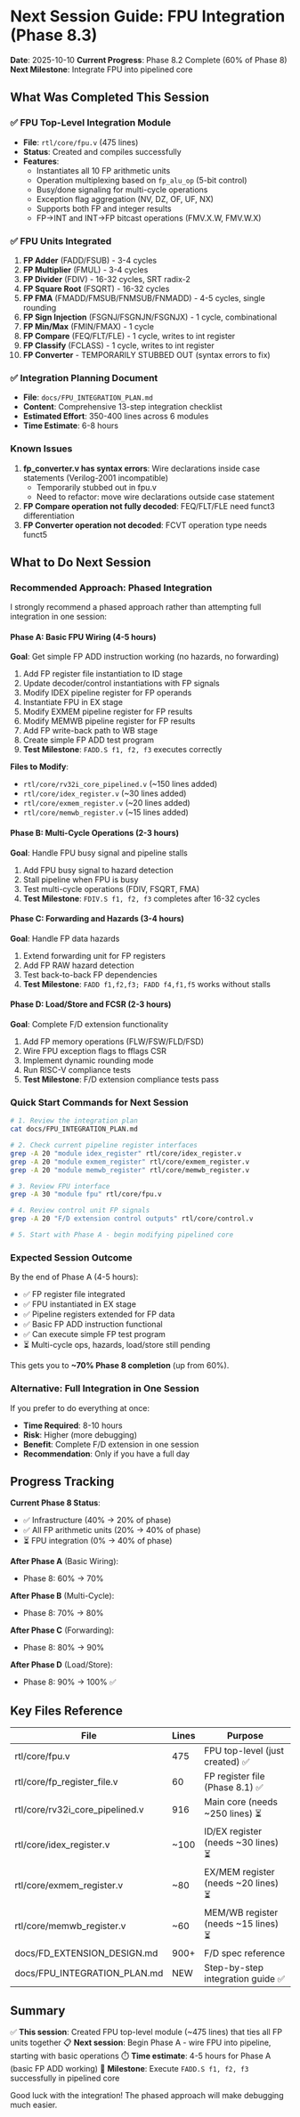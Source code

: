 # Next Session Guide: FPU Integration (Phase 8.3)

**Date**: 2025-10-10
**Current Progress**: Phase 8.2 Complete (60% of Phase 8)
**Next Milestone**: Integrate FPU into pipelined core

## What Was Completed This Session

### ✅ FPU Top-Level Integration Module
- **File**: `rtl/core/fpu.v` (475 lines)
- **Status**: Created and compiles successfully
- **Features**:
  - Instantiates all 10 FP arithmetic units
  - Operation multiplexing based on `fp_alu_op` (5-bit control)
  - Busy/done signaling for multi-cycle operations
  - Exception flag aggregation (NV, DZ, OF, UF, NX)
  - Supports both FP and integer results
  - FP→INT and INT→FP bitcast operations (FMV.X.W, FMV.W.X)

### ✅ FPU Units Integrated
1. **FP Adder** (FADD/FSUB) - 3-4 cycles
2. **FP Multiplier** (FMUL) - 3-4 cycles
3. **FP Divider** (FDIV) - 16-32 cycles, SRT radix-2
4. **FP Square Root** (FSQRT) - 16-32 cycles
5. **FP FMA** (FMADD/FMSUB/FNMSUB/FNMADD) - 4-5 cycles, single rounding
6. **FP Sign Injection** (FSGNJ/FSGNJN/FSGNJX) - 1 cycle, combinational
7. **FP Min/Max** (FMIN/FMAX) - 1 cycle
8. **FP Compare** (FEQ/FLT/FLE) - 1 cycle, writes to int register
9. **FP Classify** (FCLASS) - 1 cycle, writes to int register
10. **FP Converter** - TEMPORARILY STUBBED OUT (syntax errors to fix)

### ✅ Integration Planning Document
- **File**: `docs/FPU_INTEGRATION_PLAN.md`
- **Content**: Comprehensive 13-step integration checklist
- **Estimated Effort**: 350-400 lines across 6 modules
- **Time Estimate**: 6-8 hours

### Known Issues
1. **fp_converter.v has syntax errors**: Wire declarations inside case statements (Verilog-2001 incompatible)
   - Temporarily stubbed out in fpu.v
   - Need to refactor: move wire declarations outside case statement
2. **FP Compare operation not fully decoded**: FEQ/FLT/FLE need funct3 differentiation
3. **FP Converter operation not decoded**: FCVT operation type needs funct5

## What to Do Next Session

### Recommended Approach: **Phased Integration**

I strongly recommend a phased approach rather than attempting full integration in one session:

#### **Phase A: Basic FPU Wiring (4-5 hours)**
**Goal**: Get simple FP ADD instruction working (no hazards, no forwarding)

1. Add FP register file instantiation to ID stage
2. Update decoder/control instantiations with FP signals
3. Modify IDEX pipeline register for FP operands
4. Instantiate FPU in EX stage
5. Modify EXMEM pipeline register for FP results
6. Modify MEMWB pipeline register for FP results
7. Add FP write-back path to WB stage
8. Create simple FP ADD test program
9. **Test Milestone**: `FADD.S f1, f2, f3` executes correctly

**Files to Modify**:
- `rtl/core/rv32i_core_pipelined.v` (~150 lines added)
- `rtl/core/idex_register.v` (~30 lines added)
- `rtl/core/exmem_register.v` (~20 lines added)
- `rtl/core/memwb_register.v` (~15 lines added)

#### **Phase B: Multi-Cycle Operations (2-3 hours)**
**Goal**: Handle FPU busy signal and pipeline stalls

1. Add FPU busy signal to hazard detection
2. Stall pipeline when FPU is busy
3. Test multi-cycle operations (FDIV, FSQRT, FMA)
4. **Test Milestone**: `FDIV.S f1, f2, f3` completes after 16-32 cycles

#### **Phase C: Forwarding and Hazards (3-4 hours)**
**Goal**: Handle FP data hazards

1. Extend forwarding unit for FP registers
2. Add FP RAW hazard detection
3. Test back-to-back FP dependencies
4. **Test Milestone**: `FADD f1,f2,f3; FADD f4,f1,f5` works without stalls

#### **Phase D: Load/Store and FCSR (2-3 hours)**
**Goal**: Complete F/D extension functionality

1. Add FP memory operations (FLW/FSW/FLD/FSD)
2. Wire FPU exception flags to fflags CSR
3. Implement dynamic rounding mode
4. Run RISC-V compliance tests
5. **Test Milestone**: F/D extension compliance tests pass

### Quick Start Commands for Next Session

```bash
# 1. Review the integration plan
cat docs/FPU_INTEGRATION_PLAN.md

# 2. Check current pipeline register interfaces
grep -A 20 "module idex_register" rtl/core/idex_register.v
grep -A 20 "module exmem_register" rtl/core/exmem_register.v
grep -A 20 "module memwb_register" rtl/core/memwb_register.v

# 3. Review FPU interface
grep -A 30 "module fpu" rtl/core/fpu.v

# 4. Review control unit FP signals
grep -A 20 "F/D extension control outputs" rtl/core/control.v

# 5. Start with Phase A - begin modifying pipelined core
```

### Expected Session Outcome

By the end of Phase A (4-5 hours):
- ✅ FP register file integrated
- ✅ FPU instantiated in EX stage
- ✅ Pipeline registers extended for FP data
- ✅ Basic FP ADD instruction functional
- ✅ Can execute simple FP test program
- ⏳ Multi-cycle ops, hazards, load/store still pending

This gets you to **~70% Phase 8 completion** (up from 60%).

### Alternative: Full Integration in One Session

If you prefer to do everything at once:
- **Time Required**: 8-10 hours
- **Risk**: Higher (more debugging)
- **Benefit**: Complete F/D extension in one session
- **Recommendation**: Only if you have a full day

## Progress Tracking

**Current Phase 8 Status**:
- ✅ Infrastructure (40% → 20% of phase)
- ✅ All FP arithmetic units (20% → 40% of phase)  
- ⏳ FPU integration (0% → 40% of phase)

**After Phase A** (Basic Wiring):
- Phase 8: 60% → 70%

**After Phase B** (Multi-Cycle):
- Phase 8: 70% → 80%

**After Phase C** (Forwarding):
- Phase 8: 80% → 90%

**After Phase D** (Load/Store):
- Phase 8: 90% → 100% ✅

## Key Files Reference

| File | Lines | Purpose |
|------|-------|---------|
| rtl/core/fpu.v | 475 | FPU top-level (just created) ✅ |
| rtl/core/fp_register_file.v | 60 | FP register file (Phase 8.1) ✅ |
| rtl/core/rv32i_core_pipelined.v | 916 | Main core (needs ~250 lines) ⏳ |
| rtl/core/idex_register.v | ~100 | ID/EX register (needs ~30 lines) ⏳ |
| rtl/core/exmem_register.v | ~80 | EX/MEM register (needs ~20 lines) ⏳ |
| rtl/core/memwb_register.v | ~60 | MEM/WB register (needs ~15 lines) ⏳ |
| docs/FD_EXTENSION_DESIGN.md | 900+ | F/D spec reference |
| docs/FPU_INTEGRATION_PLAN.md | NEW | Step-by-step integration guide ✅ |

## Summary

✅ **This session**: Created FPU top-level module (~475 lines) that ties all FP units together
📋 **Next session**: Begin Phase A - wire FPU into pipeline, starting with basic operations
⏱️ **Time estimate**: 4-5 hours for Phase A (basic FP ADD working)
🎯 **Milestone**: Execute `FADD.S f1, f2, f3` successfully in pipelined core

Good luck with the integration! The phased approach will make debugging much easier.
